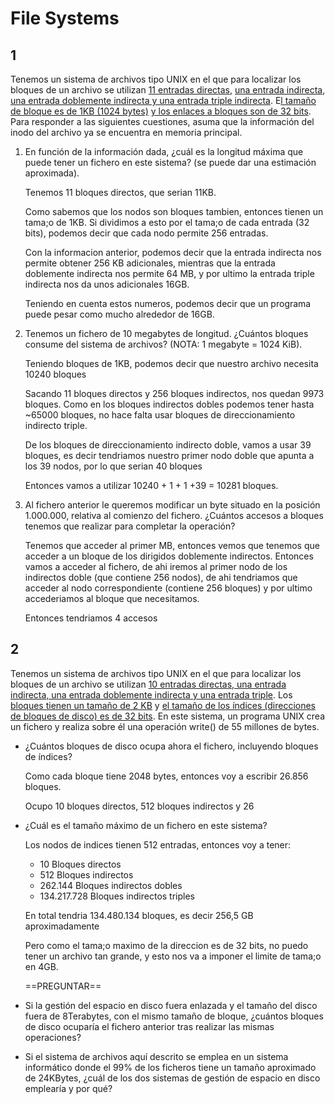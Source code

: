 # File Systems

## 1

Tenemos un sistema de archivos tipo UNIX en el que para localizar los bloques de un archivo se utilizan <u>11 entradas directas</u>, <u>una entrada indirecta</u>, <u>una entrada doblemente indirecta y una entrada triple indirecta</u>. E<u>l tamaño de bloque es de 1KB (1024 bytes)</u> <u>y los enlaces a bloques son de 32 bits</u>. Para responder a las siguientes cuestiones, asuma que la información del inodo del archivo ya se encuentra en memoria principal.

1. En función de la información dada, ¿cuál es la longitud máxima que puede tener un fichero en este sistema? (se puede dar una estimación aproximada).

   Tenemos 11 bloques directos, que serian 11KB. 

   Como sabemos que los nodos son bloques tambien, entonces tienen un tama;o de 1KB. Si dividimos a esto por el tama;o de cada entrada (32 bits), podemos decir que cada nodo permite 256 entradas.

   Con la informacion anterior, podemos decir que la entrada indirecta nos permite obtener 256 KB adicionales, mientras que la entrada doblemente indirecta nos permite 64 MB, y por ultimo la entrada triple indirecta nos da unos adicionales 16GB.

   Teniendo en cuenta estos numeros, podemos decir que un programa puede pesar como mucho alrededor de 16GB.

2. Tenemos un fichero de 10 megabytes de longitud. ¿Cuántos bloques consume del sistema de archivos? (NOTA: 1 megabyte = 1024 KiB).

   Teniendo bloques de 1KB, podemos decir que nuestro archivo necesita 10240 bloques

   Sacando 11 bloques directos y 256 bloques indirectos, nos quedan 9973 bloques. Como en los bloques indirectos dobles podemos tener hasta ~65000 bloques, no hace falta usar bloques de direccionamiento indirecto triple.

   De los bloques de direccionamiento indirecto doble, vamos a usar  39 bloques, es decir tendriamos nuestro primer nodo doble que apunta a los 39 nodos, por lo que serian 40 bloques

   Entonces vamos a utilizar 10240 + 1 + 1 +39 = 10281 bloques.

3. Al fichero anterior le queremos modificar un byte situado en la posición 1.000.000, relativa al comienzo del fichero. ¿Cuántos accesos a bloques tenemos que realizar para completar la operación?

   Tenemos que acceder al primer MB, entonces vemos que tenemos que acceder a un bloque de los dirigidos doblemente indirectos. Entonces vamos a acceder al fichero, de ahi iremos al primer nodo de los indirectos doble (que contiene 256 nodos), de ahi tendriamos que acceder al nodo correspondiente (contiene 256 bloques) y por ultimo accederiamos al bloque que necesitamos.

   Entonces tendriamos 4 accesos

## 2

Tenemos un sistema de archivos tipo UNIX en el que para localizar los bloques de un archivo se utilizan <u>10 entradas directas, una entrada indirecta, una entrada doblemente indirecta y una entrada triple</u>. Los <u>bloques tienen un tamaño de 2 KB</u> y <u>el tamaño de los índices (direcciones de bloques de disco) es de 32 bits</u>. En este sistema, un programa UNIX crea un fichero y realiza sobre él una operación write() de 55 millones de bytes.

- ¿Cuántos bloques de disco ocupa ahora el fichero, incluyendo bloques de índices?

  Como cada bloque tiene 2048 bytes, entonces voy a escribir 26.856 bloques.

  Ocupo 10 bloques directos, 512 bloques indirectos y 26

- ¿Cuál es el tamaño máximo de un fichero en este sistema?

  Los nodos de indices tienen 512 entradas, entonces voy a tener:

  - 10 Bloques directos
  - 512 Bloques indirectos
  - 262.144 Bloques indirectos dobles
  - 134.217.728 Bloques indirectos triples

  En total tendria 134.480.134 bloques, es decir 256,5 GB aproximadamente

  Pero como el tama;o maximo de la direccion es de 32 bits, no puedo tener un archivo tan grande, y esto nos va a imponer el limite de tama;o en 4GB.

  ==PREGUNTAR==

- Si la gestión del espacio en disco fuera enlazada y el tamaño del disco fuera de 8Terabytes, con el mismo tamaño de bloque, ¿cuántos bloques de disco ocuparía el fichero anterior tras realizar las mismas operaciones?

- Si el sistema de archivos aquí descrito se emplea en un sistema informático donde el 99% de los ficheros tiene un tamaño aproximado de 24KBytes, ¿cuál de los dos sistemas de gestión de espacio en disco emplearía y por qué?